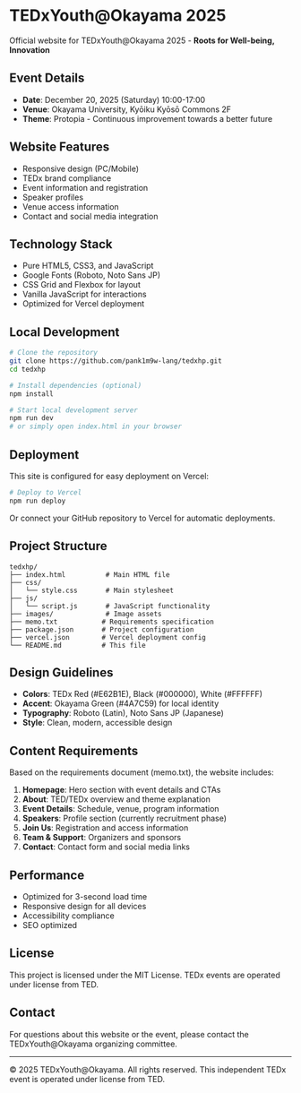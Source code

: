 # TEDxYouth@Okayama 2025

Official website for TEDxYouth@Okayama 2025 - **Roots for Well-being, Innovation**

## Event Details

- **Date**: December 20, 2025 (Saturday) 10:00-17:00
- **Venue**: Okayama University, Kyōiku Kyōsō Commons 2F
- **Theme**: Protopia - Continuous improvement towards a better future

## Website Features

- Responsive design (PC/Mobile)
- TEDx brand compliance
- Event information and registration
- Speaker profiles
- Venue access information
- Contact and social media integration

## Technology Stack

- Pure HTML5, CSS3, and JavaScript
- Google Fonts (Roboto, Noto Sans JP)
- CSS Grid and Flexbox for layout
- Vanilla JavaScript for interactions
- Optimized for Vercel deployment

## Local Development

```bash
# Clone the repository
git clone https://github.com/pank1m9w-lang/tedxhp.git
cd tedxhp

# Install dependencies (optional)
npm install

# Start local development server
npm run dev
# or simply open index.html in your browser
```

## Deployment

This site is configured for easy deployment on Vercel:

```bash
# Deploy to Vercel
npm run deploy
```

Or connect your GitHub repository to Vercel for automatic deployments.

## Project Structure

```
tedxhp/
├── index.html          # Main HTML file
├── css/
│   └── style.css       # Main stylesheet
├── js/
│   └── script.js       # JavaScript functionality
├── images/             # Image assets
├── memo.txt           # Requirements specification
├── package.json       # Project configuration
├── vercel.json        # Vercel deployment config
└── README.md          # This file
```

## Design Guidelines

- **Colors**: TEDx Red (#E62B1E), Black (#000000), White (#FFFFFF)
- **Accent**: Okayama Green (#4A7C59) for local identity
- **Typography**: Roboto (Latin), Noto Sans JP (Japanese)
- **Style**: Clean, modern, accessible design

## Content Requirements

Based on the requirements document (memo.txt), the website includes:

1. **Homepage**: Hero section with event details and CTAs
2. **About**: TED/TEDx overview and theme explanation
3. **Event Details**: Schedule, venue, program information
4. **Speakers**: Profile section (currently recruitment phase)
5. **Join Us**: Registration and access information
6. **Team & Support**: Organizers and sponsors
7. **Contact**: Contact form and social media links

## Performance

- Optimized for 3-second load time
- Responsive design for all devices
- Accessibility compliance
- SEO optimized

## License

This project is licensed under the MIT License. TEDx events are operated under license from TED.

## Contact

For questions about this website or the event, please contact the TEDxYouth@Okayama organizing committee.

---

© 2025 TEDxYouth@Okayama. All rights reserved.
This independent TEDx event is operated under license from TED.